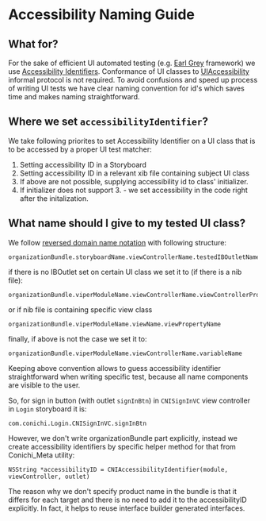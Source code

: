 # Accessibility Naming Guide

## What for?
For the sake of efficient UI automated testing (e.g. [Earl Grey](https://github.com/google/EarlGrey) framework) we use [Accessibility Identifiers](https://developer.apple.com/reference/appkit/nsaccessibility/1535023-accessibilityidentifier?language=objc). Conformance of UI classes to [UIAccessibility](https://developer.apple.com/reference/uikit/uiaccessibility) informal protocol is not required. To avoid confusions and speed up process of writing UI tests we have clear naming convention for id's which saves time and makes naming straightforward.

## Where we set `accessibilityIdentifier`?
We take following priorites to set Accessibility Identifier on a UI class that is to be accessed by a proper UI test matcher:

1. Setting accessibility ID in a Storyboard
2. Setting accessibility ID in a relevant xib file containing subject UI class
3. If above are not possible, supplying accessibility id to class' initializer.
4. If initializer does not support 3. - we set accessibility in the code right after the initalization.

## What name should I give to my tested UI class?

We follow [reversed domain name notation](https://en.wikipedia.org/wiki/Reverse_domain_name_notation) with following structure:

```
organizationBundle.storyboardName.viewControllerName.testedIBOutletName
```

if there is no IBOutlet set on certain UI class we set it to (if there is a nib file):

```
organizationBundle.viperModuleName.viewControllerName.viewControllerPropertyName
```

or if nib file is containing specific view class

```
organizationBundle.viperModuleName.viewName.viewPropertyName
```

finally, if above is not the case we set it to:

```
organizationBundle.viperModuleName.viewControllerName.variableName
```

Keeping above convention allows to guess accessibility identifier straightforward when writing specific test, because all name components are visible to the user.

So, for sign in button (with outlet `signInBtn`) in `CNISignInVC` view controller in `Login` storyboard it is:
```
com.conichi.Login.CNISignInVC.signInBtn
```

However, we don't write organizationBundle part explicitly, instead we create accessibility identifiers by specific helper method for that from Conichi_Meta utility:
```
NSString *accessibilityID = CNIAccessibilityIdentifier(module, viewController, outlet)
```

The reason why we don't specify product name in the bundle is that it differs for each target and there is no need to add it to the accessibilityID explicitly. In fact, it helps to reuse interface builder generated interfaces.

